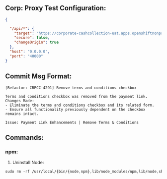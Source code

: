 
## Corp: Proxy Test Configuration:

```json
{

  "/api/*": {
    "target": "https://corporate-cashcollection-uat.apps.openshiftnonprod.staff.banquemisr.bank/",
    "secure": false,
    "changeOrigin": true
  },
  "host": "0.0.0.0",
  "port": "40000"
}
```

## Commit Msg Format:

```plain
[Refactor: CRPCC-4291] Remove terms and conditions checkbox

Terms and conditions checkbox was removed from the payment link.
Changes Made:
- Eliminate the terms and conditions checkbox and its related form.
- Ensure all functionality previously dependent on the checkbox remains intact.

Issue: Payment Link Enhancements | Remove Terms & Conditions 
```
## Commands: 
### npm: 
 1. Uninstall Node:
```css
sudo rm -rf /usr/local/{bin/{node,npm},lib/node_modules/npm,lib/node,share/man/*/node.*}
```
